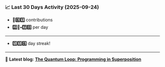 <!--START_STATS-->
### 📈 Last 30 Days Activity (2025-09-24)  
- **🎱6️⃣1️⃣** contributions  
- **2️⃣🎱•7️⃣0️⃣** per day
---
- **1️⃣1️⃣6️⃣** day streak!
---
📝 **Latest blog:** [**The Quantum Loop: Programming in Superposition**](https://andriak.com/blog/quantum-loop)
<!--END_STATS-->
